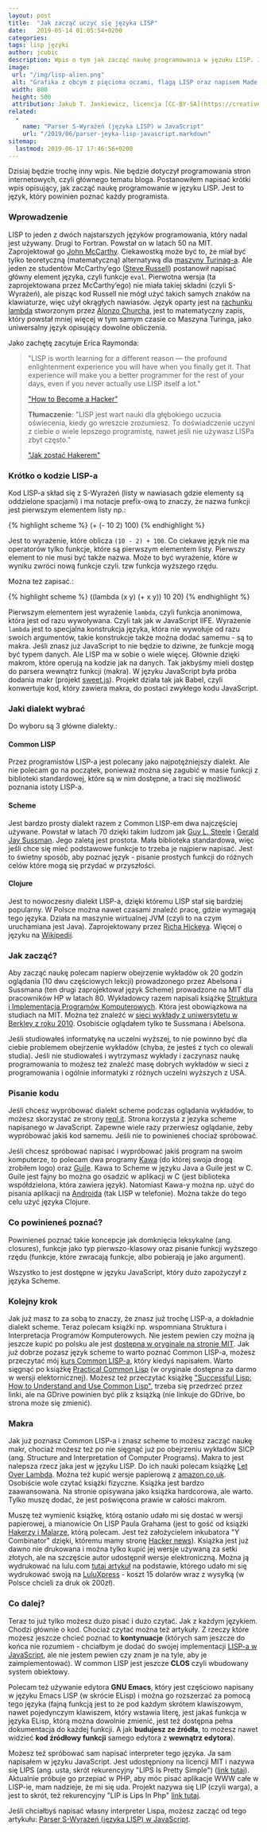 ```yaml
---
layout: post
title:  "Jak zacząć uczyć się języka LISP"
date:   2019-05-14 01:05:54+0200
categories:
tags: lisp języki
author: jcubic
description: Wpis o tym jak zacząć naukę programowania w jęzuku LISP. Jaki dialekt wybrać Scheme czy Common LISP. Czy są jakieś kursy wideo i czy są książki o języku LISP.
image:
 url: "/img/lisp-alien.png"
 alt: "Grafika z obcym z pięcioma oczami, flagą LISP oraz napisem Made with secret alien technology"
 width: 800
 height: 500
 attribution: Jakub T. Jankiewicz, licencja [CC-BY-SA](https://creativecommons.org/licenses/by-sa/4.0/). źródło na [GitHub-ie](https://github.com/jcubic/jcubic.pl/blob/master/img/lisp-alien.svg) bazuje na [Lisperati](http://www.lisperati.com/logo.html) licencja Public Domain.
related:
  -
    name: "Parser S-Wyrażeń (języka LISP) w JavaScript"
    url: "/2019/06/parser-jeyka-lisp-javascript.markdown"
sitemap:
  lastmod: 2019-06-17 17:46:56+0200
---
```



Dzisiaj będzie trochę inny wpis. Nie będzie dotyczył programowania stron internetowych, czyli głównego tematu
bloga. Postanowiłem napisać krótki wpis opisujący, jak zacząć naukę programowanie w języku LISP. Jest to język,
który powinien poznać każdy programista.

<!-- more -->

### Wprowadzenie

LISP to jeden z dwóch najstarszych języków programowania, który nadal jest używany. Drugi to Fortran.
Powstał on w latach 50 na MIT. Zaprojektował go [John McCarthy](https://pl.wikipedia.org/wiki/John_McCarthy).
Ciekawostką może być to, że miał być tylko teoretyczną (matematyczną) alternatywą dla
[maszyny Turinag-a](https://pl.wikipedia.org/wiki/Maszyna_Turinga). Ale jeden ze studentów McCarthy’ego
([Steve Russell](https://pl.wikipedia.org/wiki/Steve_Russell)) postanowił napisać główny element języka, czyli
funkcje `eval`. Pierwotna wersja (ta zaprojektowana przez McCarthy’ego) nie miała takiej składni
(czyli S-Wyrażeń), ale pisząc kod Russell nie mógł użyć takich samych znaków na klawiaturze, więc użył
okrągłych nawiasów. Język oparty jest na [rachunku lambda](https://pl.wikipedia.org/wiki/Rachunek_lambda)
stworzonym przez [Alonzo Churcha](https://pl.wikipedia.org/wiki/Alonzo_Church), jest to matematyczny zapis,
który powstał mniej więcej w tym samym czasie co Maszyna Turinga, jako uniwersalny język opisujący
dowolne obliczenia.

Jako zachętę zacytuje Erica Raymonda:

> "LISP is worth learning for a different reason — the profound enlightenment experience you will
> have when you finally get it. That experience will make you a better programmer for the rest of
> your days, even if you never actually use LISP itself a lot."
>
> ["How to Become a Hacker"](http://www.catb.org/~esr/faqs/hacker-howto.html)
>
> **Tłumaczenie**: "LISP jest wart nauki dla głębokiego uczucia oświecenia, kiedy go wreszcie
> zrozumiesz. To doświadczenie uczyni z ciebie o wiele lepszego programistę, nawet jeśli nie używasz
> LISPa zbyt często."
>
> ["Jak zostać Hakerem"](http://www.mkgajwer.jgora.net/ers.html)


### Krótko o kodzie LISP-a

Kod LISP-a skład się z S-Wyrażeń (listy w nawiasach gdzie elementy są oddzielone spacjami)
i ma notacje prefix-ową to znaczy, że nazwa funkcji jest pierwszym elementem listy
np.:

{% highlight scheme %}
(+ (- 10 2) 100)
{% endhighlight %}

Jest to wyrażenie, które oblicza `(10 - 2) + 100`. Co ciekawe język nie ma operatorów tylko funkcje,
które są pierwszym elementem listy. Pierwszy element to nie musi być także nazwa. Może to być
wyrażenie, które w wyniku zwróci nową funkcje czyli. tzw funkcja wyższego rzędu.

Można też zapisać.:

{% highlight scheme %}
((lambda (x y) (+ x y)) 10 20)
{% endhighlight %}

Pierwszym elementem jest wyrażenie `lambda`, czyli funkcja anonimowa, która jest od razu wywoływana.
Czyli tak jak w JavaScript IIFE. Wyrażenie `lambda` jest to specjalna konstrukcja języka, która nie
wywołuje od razu swoich argumentów, takie konstrukcje także można dodać samemu - są to makra.  Jeśli
znasz już JavaScript to nie będzie to dziwne, że funkcje mogą być typem danych. Ale LISP ma w sobie
o wiele więcej. Głównie dzięki makrom, które operują na kodzie jak na danych.  Tak jakbyśmy mieli
dostęp do parsera wewnątrz funkcji (makra). W języku JavaScript była próba dodania makr (projekt
[sweet.js](https://www.sweetjs.org/)). Projekt działa tak jak Babel, czyli konwertuje kod, który
zawiera makra, do postaci zwykłego kodu JavaScript.

### Jaki dialekt wybrać

Do wyboru są 3 główne dialekty.:

#### Common LISP

Przez programistów LISP-a jest polecany jako najpotężniejszy dialekt. Ale nie polecam go na początek, ponieważ
można się zagubić w masie funkcji z biblioteki standardowej, które są w nim dostępne, a traci się możliwość
poznania istoty LISP-a.

#### Scheme

Jest bardzo prosty dialekt razem z Common LISP-em dwa najczęściej używane. Powstał w latach 70 dzięki takim
ludzom jak
[Guy L. Steele](https://en.wikipedia.org/wiki/Guy_L._Steele_Jr.) i
[Gerald Jay Sussman](https://en.wikipedia.org/wiki/Gerald_Jay_Sussman). Jego zaletą jest prostota.
Mała biblioteka standardowa, więc jeśli chce się mieć podstawowe funkcje to trzeba je najpierw napisać.
Jest to świetny sposób, aby poznać język - pisanie prostych funkcji do różnych celów które mogą się przydać
w przyszłości.

#### Clojure

Jest to nowoczesny dialekt LISP-a, dzięki któremu LISP stał się bardziej popularny.  W Polsce można
nawet czasami znaleźć pracę, gdzie wymagają tego języka. Działa na maszynie wirtualnej JVM (czyli to
na czym uruchamiana jest Java). Zaprojektowany przez
[Richa Hickeya](https://pl.wikipedia.org/wiki/Rich_Hickey). Więcej o języku na
[Wikipedii](https://pl.wikipedia.org/wiki/Clojure).


### Jak zacząć?

Aby zacząć naukę polecam napierw obejrzenie wykładów ok 20 godzin oglądania (10 dwu częściowych lekcji)
prowadzonego przez Abelsona i Sussmana (ten drugi zaprojektował język Scheme) prowadzone na MIT dla
pracowników HP w latach 80. Wykładowcy razem napisali książkę
[Struktura i Implementacja Programów Komputerowych](http://lubimyczytac.pl/ksiazka/135282/struktura-i-interpretacja-programow-komputerowych). Która jest obowiązkowa na studiach na MIT. Można też znaleźć w
[sieci wykłady z uniwersytetu w Berkley z roku 2010](https://www.youtube.com/watch?v=4leZ1Ca4f0g&list=PLhMnuBfGeCDNgVzLPxF9o5UNKG1b-LFY9). Osobiście oglądałem tylko te Sussmana i Abelsona.

Jeśli studiowałeś informatykę na uczelni wyższej, to nie powinno być dla ciebie problemem obejrzenie wykładów
(chyba, że jesteś z tych co olewali studia).  Jeśli nie studiowałeś i wytrzymasz wykłady i zaczynasz naukę
programowania to możesz też znaleźć masę dobrych wykładów w sieci z programowania i ogólnie informatyki z
różnych uczelni wyższych z USA.

### Pisanie kodu

Jeśli chcesz wypróbować dialekt scheme podczas oglądania wykładów, to możesz skorzystać ze strony
[repl.it](https://repl.it/languages/scheme).  Strona korzysta z jezyka scheme napisanego w JavaScript.
Zapewne wiele razy przerwiesz oglądanie, żeby wypróbować jakiś kod samemu. Jeśli nie to powinieneś chociaż
spróbować.

Jeśli chcesz spróbować napisać i wypróbować jakiś program na swoim komputerze, to polecam dwa programy
[Kawa](https://www.gnu.org/software/kawa/index.html) (do której
swoja drogą zrobiłem logo) oraz [Guile](https://en.wikipedia.org/wiki/GNU_Guile). Kawa to Scheme w języku
Java a Guile jest w C. Guile jest fajny bo można go osadzić w aplikacji w C (jest biblioteka współdzielona,
która zawiera język). Natomiast Kawa-y można np. użyć do pisania aplikacji na
[Androida](https://www.gnu.org/software/kawa/Building-for-Android.html) (tak LISP w telefonie).
Można także do tego celu użyć języka Clojure.

### Co powinieneś poznać?

Powinieneś poznać takie koncepcje jak domknięcia leksykalne (ang. closures), funkcje jako typ pierwszo-klasowy
oraz pisanie funkcji wyższego rzędu (funkcje, które zwracają funkcje, albo pobierają je jako argument).

Wszystko to jest dostępne w języku JavaScript, który dużo zapożyczył z języka Scheme.

### Kolejny krok

Jak już masz to za sobą to znaczy, że znasz już trochę LISP-a, a dokładnie dialekt scheme. Teraz polecam
książki np. wspomniana Struktura i Interpretacja Programów Komputerowych. Nie jestem pewien czy można ją
jeszcze kupić po polsku ale jest
[dostępna w oryginale na stronie MIT](https://mitpress.mit.edu/sites/default/files/sicp/index.html).
Jak już dobrze pozasz język scheme to warto poznać Common LISP-a, możesz przeczytać mój
[kurs Common LISP-a](https://jcubic.pl/jakub-jankiewicz/lisp_tutorial.php), który kiedyś napisałem.
Warto sięgnąć po książkę [Practical Common Lisp](http://www.gigamonkeys.com/book/) (w oryginale dostępna
za darmo w wersji elektornicznej). Możesz też przeczytać książkę ["Successful Lisp: How to Understand and Use Common Lisp"](https://psg.com/~dlamkins/sl/contents.html), trzeba się przedrzeć przez linki,
ale na GDrive powinien być plik z książką (nie linkuje do GDrive, bo strona może się zmienić).

### Makra

Jak już poznasz Common LISP-a i znasz scheme to możesz zacząć naukę makr, chociaż możesz też po nie sięgnąć
już po obejrzeniu wykładów SICP (ang. Structure and Interpretation of Computer Programs). Makra to jest
nalepsza rzecz jaka jest w języku LISP. Do ich nauki polecam książkę
[Let Over Lambda](https://letoverlambda.com/). Można też kupić wersje papierową z
[amazon.co.uk](https://www.amazon.co.uk/s?k=let+over+lambda&ref=nb_sb_noss). Osobiście wole czytać książki
fizyczne. Książka jest bardzo zaawansowana. Na stronie opisywana jako książka hardcorowa, ale warto. Tylko
muszę dodać, że jest poświęcona prawie w całości makrom.

Muszę też wymienić książkę, którą ostanio udało mi się dostać w wersji papierowej, a mianowicie On LISP Paula
Grahama (jest to gość od książki
[Hakerzy i Malarze](https://helion.pl/search?qa=&serwisyall=&szukaj=Hakerzy+i+malarze&wprzyg=&wsprzed=&wyczerp=),
którą polecam. Jest też założycielem inkubatora "Y Combinator" dzięki, któremu mamy stronę
[Hacker news](https://news.ycombinator.com/)). Książka jest już dawno nie drukowana i można tylko kupić
jej wersje używaną za setki złotych, ale na szczęście autor udostępnił wersje elektroniczną. Można ją
wydrukować na lulu.com [tutaj artykuł](http://www.lurklurk.org/onlisp/onlisp.html) na podstawie, którego
udało mi się wydrukować swoją na [LuluXpress](https://xpress.lulu.com/) - koszt 15 dolarów wraz z wysyłką
(w Polsce chcieli za druk ok 200zł).

### Co dalej?

Teraz to już tylko możesz dużo pisać i dużo czytać. Jak z każdym językiem. Chodzi głównie o kod. Chociaż
czytać można też artykuły. Z rzeczy które możesz jeszcze chcieć poznać to **kontynuacje** (których sam jeszcze
do końca nie rozumiem - chciałbym je dodać do swojej implementacji
[LISP-a w JavaScript](https://jcubic.github.io/lips), ale nie jestem pewien czy znam je na tyle, aby je
zaimplementować). W common LISP jest jeszcze **CLOS** czyli wbudowany system obiektowy.

Polecam też używanie edytora **GNU Emacs**, który jest częściowo napisany w języku Emacs LISP (w skrócie
ELisp) i można go rozszerzać za pomocą tego języka (fajną funkcją jest to że pod każdym skrótem klawiszowym,
nawet pojedynczym klawiszem, który wstawia literę, jest jakaś funkcja w języka ELisp, którą można dowolnie
zmienić, jest też dostępna pełna dokumentacja do każdej funkcji. A jak **budujesz ze źródła**, to możesz nawet
widzieć **kod źródłowy funkcji** samego edytora z **wewnątrz edytora**).

Możesz też spróbować sam napisać interpreter tego języka. Ja sam napisałem w języku JavaScript. Jest
udostępniony na licencji MIT i nazywa się LIPS (ang. usta, skrót rekurencyjny "LIPS Is Pretty Simple")
([link tutaj](https://jcubic.github.io/lips/)). Aktualnie próbuje go przepiać w PHP, aby móc pisać aplikacje
WWW całe w LISP-ie, mam nadzieje, że mi się uda. Projekt nazywa się LIP (czyli warga), a jest to skrót,
też rekurencyjny "LIP is Lips In Php" [link tutaj](https://github.com/jcubic/lip).

Jeśli chciałbyś napisać własny interpreter Lispa, możesz zacząć od tego artykułu:
[Parser S-Wyrażeń (języka LISP) w JavaScript](/2019/06/parser-jezyka-lisp-javascript.html).

